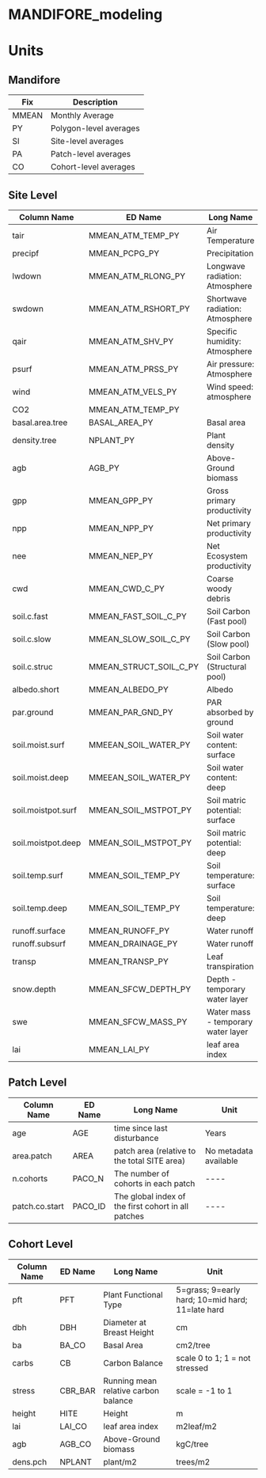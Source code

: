 # MANDIFORE_modeling




# Units

## Mandifore

Fix | Description 
-------|------------
MMEAN | Monthly Average
PY | Polygon-level averages
SI | Site-level averages
PA | Patch-level averages
CO | Cohort-level averages


## Site Level

 Column Name   |   ED Name  |  Long Name |  Unit   
---------------|-------------------|-------------|-------------|
tair | MMEAN_ATM_TEMP_PY | Air Temperature |  K
precipf | MMEAN_PCPG_PY | Precipitation | kg/m2/mo
lwdown | MMEAN_ATM_RLONG_PY | Longwave radiation: Atmosphere | W/m2
swdown | MMEAN_ATM_RSHORT_PY | Shortwave radiation: Atmosphere | W/m2
qair | MMEAN_ATM_SHV_PY | Specific humidity: Atmosphere |kg/kg
psurf | MMEAN_ATM_PRSS_PY | Air pressure: Atmosphere | Pa
wind | MMEAN_ATM_VELS_PY | Wind speed: atmosphere | m/s
CO2 | MMEAN_ATM_TEMP_PY | | umol/umol
basal.area.tree | BASAL_AREA_PY | Basal area | cm2/m2
density.tree | NPLANT_PY | Plant density | plants/m2
agb | AGB_PY | Above-Ground biomass | kgC/m2
gpp | MMEAN_GPP_PY | Gross primary productivity | kgC/m2/mo
npp | MMEAN_NPP_PY | Net primary productivity | kgC/m2/mo
nee | MMEAN_NEP_PY | Net Ecosystem productivity | kgC/m2/mo
cwd | MMEAN_CWD_C_PY | Coarse woody debris | kgC/m2
soil.c.fast | MMEAN_FAST_SOIL_C_PY | Soil Carbon (Fast pool) | kgC/m2
soil.c.slow | MMEAN_SLOW_SOIL_C_PY | Soil Carbon (Slow pool) | kgC/m2
soil.c.struc | MMEAN_STRUCT_SOIL_C_PY | Soil Carbon (Structural pool) | kgC/m2
albedo.short | MMEAN_ALBEDO_PY | Albedo | ---
par.ground | MMEAN_PAR_GND_PY | PAR absorbed by ground | ---
soil.moist.surf | MMEEAN_SOIL_WATER_PY | Soil water content: surface| m3/m3 
soil.moist.deep | MMEEAN_SOIL_WATER_PY | Soil water content: deep| m3/m3
soil.moistpot.surf | MMEAN_SOIL_MSTPOT_PY | Soil matric potential: surface | m
soil.moistpot.deep | MMEAN_SOIL_MSTPOT_PY | Soil matric potential: deep | m
soil.temp.surf | MMEAN_SOIL_TEMP_PY | Soil temperature: surface | K
soil.temp.deep | MMEAN_SOIL_TEMP_PY | Soil temperature: deep | K
runoff.surface | MMEAN_RUNOFF_PY | Water runoff | kg/m2/mo
runoff.subsurf | MMEAN_DRAINAGE_PY | Water runoff | kg/m2/mo
transp | MMEAN_TRANSP_PY | Leaf transpiration | kg/m2/mo
snow.depth | MMEAN_SFCW_DEPTH_PY | Depth - temporary water layer | m
swe | MMEAN_SFCW_MASS_PY | Water mass - temporary water layer | kg/m2
lai | MMEAN_LAI_PY | leaf area index | m2leaf/m2

## Patch Level

 Column Name   |   ED Name  |  Long Name |  Unit   
---------------|-------------------|-------------|-------------|
age | AGE | time since last disturbance  |  Years
area.patch | AREA | patch area (relative to the total SITE area) | No metadata available
n.cohorts | PACO_N | The number of cohorts in each patch | ----
patch.co.start | PACO_ID | The global index of the first cohort in all patches | ----

## Cohort Level

 Column Name   |   ED Name  |  Long Name |  Unit   
---------------|-------------------|-------------|-------------|
pft | PFT | Plant Functional Type | 5=grass; 9=early hard; 10=mid hard; 11=late hard
dbh | DBH | Diameter at Breast Height | cm
ba | BA_CO | Basal Area | cm2/tree
carbs | CB | Carbon Balance | scale 0 to 1; 1 = not stressed
stress | CBR_BAR | Running mean relative carbon balance | scale = -1 to 1
height | HITE | Height | m
lai | LAI_CO | leaf area index | m2leaf/m2
agb | AGB_CO | Above-Ground biomass |  kgC/tree
dens.pch | NPLANT | plant/m2 | trees/m2

